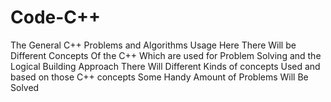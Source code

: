 # Code-C++
The General C++ Problems and Algorithms Usage
Here There Will be Different Concepts Of the C++ Which are used for Problem Solving and the Logical Building Approach 
There Will Different Kinds of concepts Used and based on those C++ concepts Some Handy Amount of Problems Will Be Solved
